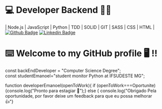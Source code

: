 # 💻 Developer Backend  👨‍💻
| Node.js | JavaScript | Python | TDD | SOLID | GIT | SASS | CSS | HTML |
[![Github Badge](https://img.shields.io/badge/-Github-000?style=flat-square&logo=Github&logoColor=white&link=https://github.com/Whoefa)](https://github.com/Whoefa)
[![Linkedin Badge](https://img.shields.io/badge/-LinkedIn-blue?style=flat-square&logo=Linkedin&logoColor=white&link=https://www.linkedin.com/in/Whoefa/)](https://www.linkedin.com/in/Whoefa/)

<h1>⌨️ Welcome to my GitHub profile 🖥️ !!</h1>

const backEndDeveloper = "Computer Science Degree";<br>
const studentEmanoel="student monitor Python at IFSUDESTE MG";<br>

function developerEmanoel(openToWork){
  if (openToWork===Oportunite){console.log("Pronto para estagiar 🤝");}
  else { console.log("Obrigado Pela oportunidade, por favor deixe um feedback para que eu possa melhorar 👍"}
  


